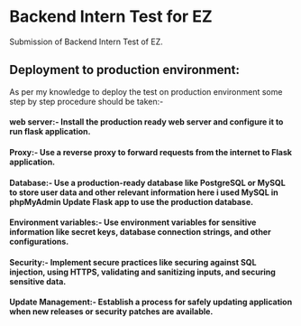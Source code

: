 
# Backend Intern Test for EZ

Submission of Backend Intern Test of EZ.

## Deployment to production environment:

As per my knowledge to deploy the test on production environment some step by step procedure should be taken:-

#### web server:- Install the production ready web server and configure it to run flask application.

#### Proxy:- Use a reverse proxy to forward requests from the internet to Flask application.

#### Database:- Use a production-ready database like PostgreSQL or MySQL to store user data and other relevant information here i used MySQL in phpMyAdmin Update Flask app to use the production database.

#### Environment variables:- Use environment variables for sensitive information like secret keys, database connection strings, and other configurations.

#### Security:- Implement secure practices like securing against SQL injection, using HTTPS, validating and sanitizing inputs, and securing sensitive data.

#### Update Management:- Establish a process for safely updating application when new releases or security patches are available.

